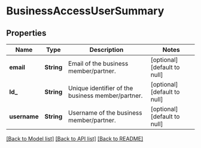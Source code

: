 # BusinessAccessUserSummary

## Properties
Name | Type | Description | Notes
------------ | ------------- | ------------- | -------------
**email** | **String** | Email of the business member/partner. | [optional] [default to null]
**Id_** | **String** | Unique identifier of the business member/partner. | [optional] [default to null]
**username** | **String** | Username of the business member/partner. | [optional] [default to null]

[[Back to Model list]](../README.md#documentation-for-models) [[Back to API list]](../README.md#documentation-for-api-endpoints) [[Back to README]](../README.md)



